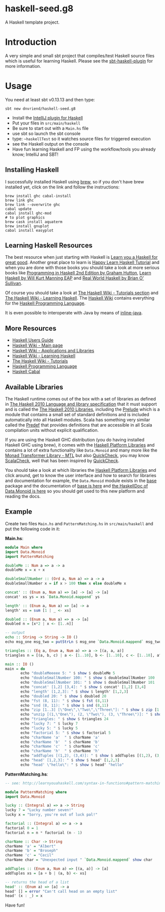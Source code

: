 # haskell-seed.g8
A Haskell template project.

# Introduction
A very simple and small sbt project that compiles/test Haskell source files which is useful for learning Haskell. Please see the [sbt-haskell-plugin](https://github.com/dnvriend/sbt-haskell) for more information.

# Usage
You need at least sbt v0.13.13 and then type:

```
sbt new dnvriend/haskell-seed.g8
```

- Install the [IntelliJ plugin for Haskell](https://plugins.jetbrains.com/plugin/7453)
- Put your files in `src/main/haskell`
- Be sure to start out with a `Main.hs` file
- use sbt so launch the sbt console
- type: `~haskellTest` so it watches source files for triggered execution
- see the Haskell output on the console
- Have fun learning Haskell and FP using the workflow/tools you already know; IntelliJ and SBT!

## Installing Haskell
I successfully installed Haskell using [brew](http://brew.sh/), so if you don't have brew installed yet, click on the
link and follow the instructions:

```
brew install ghc cabal-install
brew link ghc
brew link --overwrite ghc
cabal update
cabal install ghc-mod
# to plot graphics
brew cask install aquaterm
brew install gnuplot
cabal install easyplot
```

## Learning Haskell Resources
The best resource when just starting with Haskell is [Learn you a Haskell for great good](http://learnyouahaskell.com/chapters).
Another great place to learn is [Happy Learn Haskell Tutorial](http://www.happylearnhaskelltutorial.com/contents.html)
and when you are done with those books you should take a look at more serious books like
[Programming in Haskell 2nd Edition by Graham Hutton](https://www.amazon.com/Programming-Haskell-Graham-Hutton/dp/1316626229/ref=dp_ob_image_bk),
[Learn Haskell by Will Kurt Manning EAP](https://www.manning.com/books/learn-haskell) and
[Real World Haskell by Brian O' Sullivan](https://www.amazon.com/Real-World-Haskell-Bryan-OSullivan/dp/0596514980/ref=sr_1_1?s=books&ie=UTF8&qid=1481042542&sr=1-1&keywords=real+world+haskell).

Of course you should take a look at [The Haskell Wiki - Tutorials section](https://wiki.haskell.org/Tutorials) and
[The Haskell Wiki - Learning Haskell](https://wiki.haskell.org/Learning_Haskell). The [Haskell Wiki](https://wiki.haskell.org/Haskell)
contains everything for the [Haskell Programming Language](https://www.haskell.org/platform/).

It is even possible to interoperate with Java by means of [inline-java](http://blog.tweag.io/posts/2016-10-17-inline-java.html).

## More Resources

- [Haskell Users Guide](https://downloads.haskell.org/~ghc/latest/docs/users_guide.pdf)
- [Haskell Wiki - Main page](https://wiki.haskell.org/Haskell)
- [Haskell Wiki - Applications and Libraries](https://wiki.haskell.org/Applications_and_libraries)
- [Haskell Wiki - Learning Haskell](https://wiki.haskell.org/Learning_Haskell)
- [The Haskell Wiki - Tutorials](https://wiki.haskell.org/Tutorials)
- [Haskell Programming Language](https://www.haskell.org/platform/)
- [Haskell Cabal](https://www.haskell.org/cabal/)

## Available Libraries
The Haskell runtime comes out of the box with a set of libraries as defined in [The Haskell 2010 Language and library specification](https://wiki.haskell.org/Language_and_library_specification)
that it must support and is called the [The Haskell 2010 Libraries](https://www.haskell.org/onlinereport/haskell2010/haskellpa2.html),
including the [Prelude](https://wiki.haskell.org/Prelude) which is a module that contains a small set of standard definitions and is
included automatically into all Haskell modules. Scala has something very similar called the [Predef](http://www.scala-lang.org/api/current/scala/Predef$.html)
that provides definitions that are accessible in all Scala compilation units without explicit qualification.

If you are using the Haskell GHC distribution (you do having installed Haskell GHC using brew), it comes with the
[Haskell Platform Libraries](https://www.haskell.org/platform/contents.html#packages-and-documentation) and contains
a lot of extra functionality like `Data.Monoid` and many more like the [Monad Transformer Library - MTL](http://hackage.haskell.org/package/mtl)
but also [QuickCheck](http://hackage.haskell.org/package/QuickCheck), you may know [ScalaCheck](https://www.scalacheck.org/), well that
has been inspired by [QuickCheck](http://hackage.haskell.org/package/QuickCheck).

You should take a look at which libraries the [Haskell Platform Libraries](https://www.haskell.org/platform/contents.html#packages-and-documentation)
and click around, get to know the user interface and how to search for libraries and documentation for example, the `Data.Monoid` module
exists in the [base](http://hackage.haskell.org/package/base) package and the documentation of [base is here](http://hackage.haskell.org/package/base-4.9.0.0) and
[the HaskellDoc of Data.Monoid is here](http://hackage.haskell.org/package/base-4.9.0.0/docs/Data-Monoid.html) so you should get
used to this new platform and reading the docs.

## Example
Create two files `Main.hs` and `PatternMatching.hs` in `src/main/haskell` and put the following code in it:

__Main.hs__:

```haskell
module Main where
import Data.Monoid
import PatternMatching

doubleMe :: Num a => a -> a
doubleMe x = x + x

doubleSmallNumber :: (Ord a, Num a) => a -> a
doubleSmallNumber x = if x > 100 then x else doubleMe x

concat' :: (Enum a, Num a) => [a] -> [a] -> [a]
concat' xs ys = xs `Data.Monoid.mappend` ys

length' :: (Enum a, Num a) => [a] -> a
length' xs = sum [1 | _ <- xs]

doubled :: (Enum a, Num a) => a -> [a]
doubled n = [x*2 | x <- [1..n]]

-- output
echo :: String -> String -> IO ()
echo msg_one msg_two = putStrLn $ msg_one `Data.Monoid.mappend` msg_two

triangles :: (Eq a, Enum a, Num a) => a -> [(a, a, a)]
triangles n = [(a, b, c) | a <- [1..10], b <- [1..10], c <- [1..10], a^2 + b^2 == c^2, a + b + c == n]

main :: IO ()
main = do
       echo "doubleMeeeee 5: " $ show $ doubleMe 5
       echo "doubleSmallNumber 100: " $ show $ doubleSmallNumber 100
       echo "doubleSmallNumber 101: " $ show $ doubleSmallNumber 101
       echo "concat' [1,2] [3,4]: " $ show $ concat' [1,2] [3,4]
       echo "length' [1,2,3]: " $ show $ length' [1,2,3]
       echo "doubled 20: " $ show $ doubled 20
       echo "fst (8, 11): " $ show $ fst (8,11)
       echo "snd (8, 11): " $ show $ snd (8,11)
       echo "zip [1..3] [\"One\",\"Two\",\"Three\"]: " $ show $ zip [1..] ["One", "Two", "Three"]
       echo "unzip [(1,\"One\"), (2, \"Two\"), (3, \"Three\")]: " $ show $ unzip [(1,"One"), (2, "Two"), (3, "Three")]
       echo "triangles: " $ show $ triangles 24
       echo "lucky 7: " $ lucky 7
       echo "lucky 5: " $ lucky 5
       echo "factorial 5: " $ show $ factorial 5
       echo "charName 'a'  " $ charName 'a'
       echo "charName 'b'  " $ charName 'b'
       echo "charName 'c'  " $ charName 'c'
       echo "charName 'h'  " $ charName 'h'
       echo "addTuples [(1,2), (3,4)]: " $ show $ addTuples [(1,2), (3,4)]
       echo "head' [1,2,3]: " $ show $ head' [1,2,3]
       echo "head' \"hello\": " $ show $ head' "hello"
```

__PatternMatching.hs__:

```haskell
-- see: http://learnyouahaskell.com/syntax-in-functions#pattern-matching

module PatternMatching where
import Data.Monoid

lucky :: (Integral a) => a -> String
lucky 7 = "Lucky number seven!"
lucky x = "Sorry, you're out of luck pal!"

factorial :: (Integral a) => a -> a
factorial 0 = 1
factorial n = n * factorial (n - 1)

charName :: Char -> String
charName 'a' = "Albert"
charName 'b' = "Broseph"
charName 'c' = "Cecil"
charName char = "Unexpected input " `Data.Monoid.mappend` show char

addTuples :: (Enum a, Num a) => [(a, a)] -> [a]
addTuples xs = [a + b | (a, b) <- xs]

-- returns the head of a list
head' :: (Enum a) => [a] -> a
head' [] = error "Can't call head on an empty list"
head' (x : _) = x
```

Have fun!